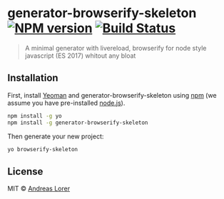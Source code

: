 # generator-browserify-skeleton [![NPM version][npm-image]][npm-url] [![Build Status][travis-image]][travis-url]
> A minimal generator with livereload, browserify for node style javascript (ES 2017) whitout any bloat

## Installation

First, install [Yeoman](http://yeoman.io) and generator-browserify-skeleton using [npm](https://www.npmjs.com/) (we assume you have pre-installed [node.js](https://nodejs.org/)).

```bash
npm install -g yo
npm install -g generator-browserify-skeleton
```

Then generate your new project:

```bash
yo browserify-skeleton
```

## License

MIT © [Andreas Lorer](http://andreaslorer.de)


[npm-image]: https://badge.fury.io/js/generator-browserify-skeleton.svg
[npm-url]: https://npmjs.org/package/generator-browserify-skeleton
[travis-image]: https://travis-ci.org/Andi-Lo/generator-browserify-skeleton.svg?branch=master
[travis-url]: https://travis-ci.org/Andi-Lo/generator-browserify-skeleton
